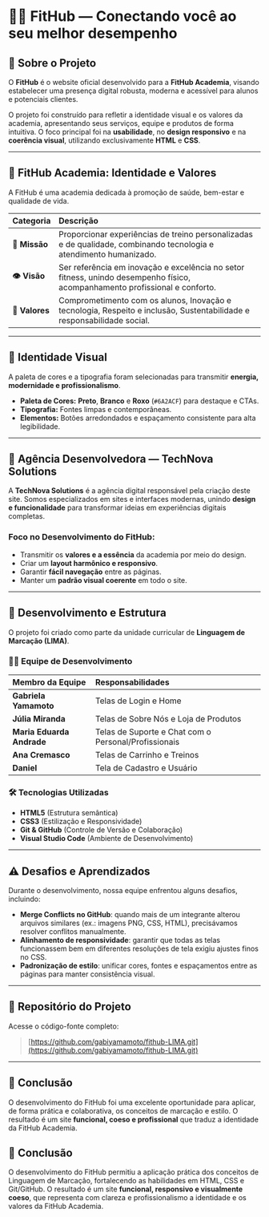 # 🏋️‍♀️ FitHub — Conectando você ao seu melhor desempenho

## 📘 Sobre o Projeto

O **FitHub** é o website oficial desenvolvido para a **FitHub Academia**, visando estabelecer uma presença digital robusta, moderna e acessível para alunos e potenciais clientes.

O projeto foi construído para refletir a identidade visual e os valores da academia, apresentando seus serviços, equipe e produtos de forma intuitiva. O foco principal foi na **usabilidade**, no **design responsivo** e na **coerência visual**, utilizando exclusivamente **HTML** e **CSS**.

---

## 🏢 FitHub Academia: Identidade e Valores

A FitHub é uma academia dedicada à promoção de saúde, bem-estar e qualidade de vida.

| Categoria | Descrição |
| :--- | :--- |
| **💬 Missão** | Proporcionar experiências de treino personalizadas e de qualidade, combinando tecnologia e atendimento humanizado. |
| **👁️ Visão** | Ser referência em inovação e excelência no setor fitness, unindo desempenho físico, acompanhamento profissional e conforto. |
| **💎 Valores** | Comprometimento com os alunos, Inovação e tecnologia, Respeito e inclusão, Sustentabilidade e responsabilidade social. |

---

## 🎨 Identidade Visual

A paleta de cores e a tipografia foram selecionadas para transmitir **energia, modernidade e profissionalismo**.

* **Paleta de Cores:** **Preto**, **Branco** e **Roxo** (`#6A2ACF`) para destaque e CTAs.
* **Tipografia:** Fontes limpas e contemporâneas.
* **Elementos:** Botões arredondados e espaçamento consistente para alta legibilidade.

---

## 💼 Agência Desenvolvedora — TechNova Solutions

A **TechNova Solutions** é a agência digital responsável pela criação deste site. Somos especializados em sites e interfaces modernas, unindo **design e funcionalidade** para transformar ideias em experiências digitais completas.

### Foco no Desenvolvimento do FitHub:

* Transmitir os **valores e a essência** da academia por meio do design.
* Criar um **layout harmônico e responsivo**.
* Garantir **fácil navegação** entre as páginas.
* Manter um **padrão visual coerente** em todo o site.

---

## 🧩 Desenvolvimento e Estrutura

O projeto foi criado como parte da unidade curricular de **Linguagem de Marcação (LIMA)**.

### 👩‍💻 Equipe de Desenvolvimento

| Membro da Equipe | Responsabilidades |
| :--- | :--- |
| **Gabriela Yamamoto** | Telas de Login e Home |
| **Júlia Miranda** | Telas de Sobre Nós e Loja de Produtos |
| **Maria Eduarda Andrade** | Telas de Suporte e Chat com o Personal/Profissionais |
| **Ana Cremasco** | Telas de Carrinho e Treinos |
| **Daniel** | Tela de Cadastro e Usuário |

### 🛠️ Tecnologias Utilizadas

* **HTML5** (Estrutura semântica)
* **CSS3** (Estilização e Responsividade)
* **Git & GitHub** (Controle de Versão e Colaboração)
* **Visual Studio Code** (Ambiente de Desenvolvimento)

---

## ⚠️ Desafios e Aprendizados

Durante o desenvolvimento, nossa equipe enfrentou alguns desafios, incluindo:

* **Merge Conflicts no GitHub**: quando mais de um integrante alterou arquivos similares (ex.: imagens PNG, CSS, HTML), precisávamos resolver conflitos manualmente.
* **Alinhamento de responsividade**: garantir que todas as telas funcionassem bem em diferentes resoluções de tela exigiu ajustes finos no CSS.
* **Padronização de estilo**: unificar cores, fontes e espaçamentos entre as páginas para manter consistência visual.

---

## 🔗 Repositório do Projeto

Acesse o código-fonte completo:

> [https://github.com/gabiyamamoto/fithub-LIMA.git](https://github.com/gabiyamamoto/fithub-LIMA.git)

---

## 🎯 Conclusão

O desenvolvimento do FitHub foi uma excelente oportunidade para aplicar, de forma prática e colaborativa, os conceitos de marcação e estilo. O resultado é um site **funcional, coeso e profissional** que traduz a identidade da FitHub Academia.
## 🎯 Conclusão

O desenvolvimento do FitHub permitiu a aplicação prática dos conceitos de Linguagem de Marcação, fortalecendo as habilidades em HTML, CSS e Git/GitHub. O resultado é um site **funcional, responsivo e visualmente coeso**, que representa com clareza e profissionalismo a identidade e os valores da FitHub Academia.
